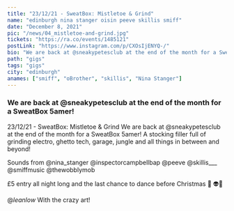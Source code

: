 ```yaml
---
title: "23/12/21 - SweatBox: Mistletoe & Grind"
name: "edinburgh nina stanger oisin peeve skillis smiff"
date: "December 8, 2021"
pic: "/news/04_mistletoe-and-grind.jpg"
tickets: "https://ra.co/events/1485121"
postLink: "https://www.instagram.com/p/CXOsIjENYQ-/"
bio: "We are back at @sneakypetesclub at the end of the month for a SweatBox 5amer! "
path: "gigs"
tags: "gigs"
city: "edinburgh"
anames: ["smiff", "oBrother", "skillis", "Nina Stanger"]
---
```


### We are back at @sneakypetesclub at the end of the month for a SweatBox 5amer!

23/12/21 - SweatBox: Mistletoe & Grind
We are back at @sneakypetesclub at the end of the month for a SweatBox 5amer!
A stocking filler full of grinding electro, ghetto tech, garage, jungle and all things in between and beyond!

Sounds from
@nina_stanger
@inspectorcampbellbap
@peeve
@skillis\_\_\_
@smiffmusic
@thewobblymob

£5 entry all night long and the last chance to dance before Christmas 🎄 👽🎄

@_leanlow_ With the crazy art!
